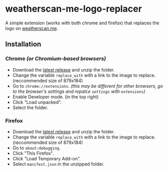 # weatherscan-me-logo-replacer

A simple extension (works with both chrome and firefox) that replaces the logo on [weatherscan.me](https://github.com/buffbears/Weatherscan).

## Installation

### Chrome *(or Chromium-based browsers)*

- Download the [latest release](https://github.com/valbuildr/weatherscan-me-logo-replacer/releases) and unzip the folder.
- Change the variable `replace_with` with a link to the image to replace. (reccommended size of 879x184)
- Go to `chrome://extensions`. *(this may be different for other browsers, go to the browser's settings and repalce `settings` with `extensions`)*
- Enable Developer mode. (in the top right)
- Click "Load unpacked".
- Select the folder.

### Firefox

- Download the [latest release](https://github.com/valbuildr/weatherscan-me-logo-replacer/releases) and unzip the folder.
- Change the variable `replace_with` with a link to the image to replace. (reccommended size of 879x184)
- Go to `about:debugging`.
- Click "This Firefox".
- Click "Load Temporary Add-on".
- Select `manifest.json` in the unzipped folder.
